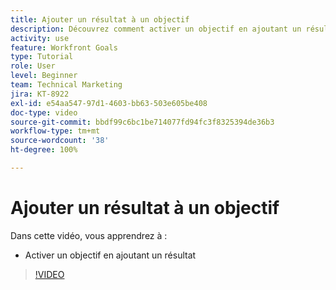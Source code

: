```yaml
---
title: Ajouter un résultat à un objectif
description: Découvrez comment activer un objectif en ajoutant un résultat dans  [!DNL Workfront Goals].
activity: use
feature: Workfront Goals
type: Tutorial
role: User
level: Beginner
team: Technical Marketing
jira: KT-8922
exl-id: e54aa547-97d1-4603-bb63-503e605be408
doc-type: video
source-git-commit: bbdf99c6bc1be714077fd94fc3f8325394de36b3
workflow-type: tm+mt
source-wordcount: '38'
ht-degree: 100%

---
```


# Ajouter un résultat à un objectif

Dans cette vidéo, vous apprendrez à :

* Activer un objectif en ajoutant un résultat

>[!VIDEO](https://video.tv.adobe.com/v/3415979/?quality=12&learn=on&enablevpops=1&captions=fre_fr)
